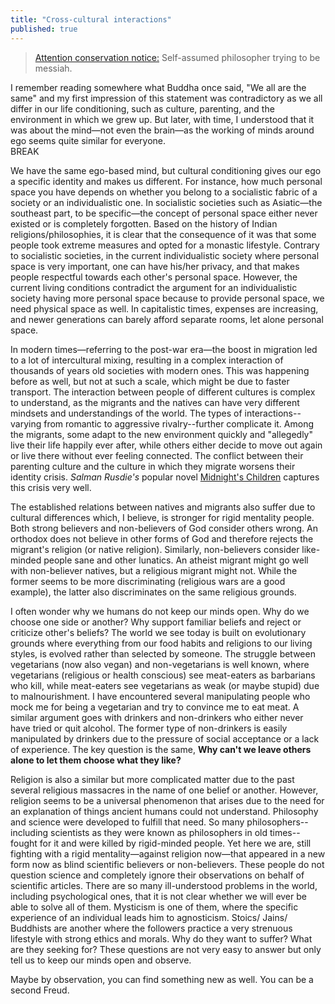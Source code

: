 ```yaml
---
title: "Cross-cultural interactions"
published: true
---  
```



<blockquote>
	<a href="https://people.well.com/user/jonl/viridiandesign/notes/1-25/Note%2000002.txt">Attention conservation notice:</a> Self-assumed philosopher trying to be messiah.
</blockquote> 

I remember reading somewhere what Buddha once said, "We all are the same" and my first impression of this statement was contradictory as we all differ in our life conditioning, such as culture, parenting, and the environment in which we grew up. But later, with time, I understood that it was about the mind—not even the brain—as the working of minds around ego seems quite similar for everyone.  
BREAK  

We have the same ego-based mind, but cultural conditioning gives our ego a specific identity and makes us different. For instance, how much personal space you have depends on whether you belong to a socialistic fabric of a society or an individualistic one. In socialistic societies such as Asiatic—the southeast part, to be specific—the concept of personal space either never existed or is completely forgotten. Based on the history of Indian religions/philosophies, it is clear that the consequence of it was that some people took extreme measures and opted for a monastic lifestyle. Contrary to socialistic societies, in the current individualistic society where personal space is very important, one can have his/her privacy, and that makes people respectful towards each other's personal space. However, the current living conditions contradict the argument for an individualistic society having more personal space because to provide personal space, we need physical space as well. In capitalistic times, expenses are increasing, and newer generations can barely afford separate rooms, let alone personal space.

In modern times—referring to the post-war era—the boost in migration led to a lot of intercultural mixing, resulting in a complex interaction of thousands of years old societies with modern ones. This was happening before as well, but not at such a scale, which might be due to faster transport. The interaction between people of different cultures is complex to understand, as the migrants and the natives can have very different mindsets and understandings of the world. The types of interactions--varying from romantic to aggressive rivalry--further complicate it. Among the migrants, some adapt to the new environment quickly and "allegedly" live their life happily ever after, while others either decide to move out again or live there without ever feeling connected. The conflict between their parenting culture and the culture in which they migrate worsens their identity crisis. *Salman Rusdie's* popular novel [Midnight's Children](https://www.goodreads.com/book/show/14836.Midnight_s_Children) captures this crisis very well.  

The established relations between natives and migrants also suffer due to cultural differences which, I believe, is stronger for rigid mentality people. Both strong believers and non-believers of God consider others wrong. An orthodox does not believe in other forms of God and therefore rejects the migrant's religion (or native religion). Similarly, non-believers consider like-minded people sane and other lunatics. An atheist migrant might go well with non-believer natives, but a religious migrant might not. While the former seems to be more discriminating (religious wars are a good example), the latter also discriminates on the same religious grounds.  

I often wonder why we humans do not keep our minds open. Why do we choose one side or another? Why support familiar beliefs and reject or criticize other's beliefs? The world we see today is built on evolutionary grounds where everything from our food habits and religions to our living styles, is evolved rather than selected by someone. The struggle between vegetarians (now also vegan) and non-vegetarians is well known, where vegetarians (religious or health conscious) see meat-eaters as barbarians who kill, while meat-eaters see vegetarians as weak (or maybe stupid) due to malnourishment. I have encountered several manipulating people who mock me for being a vegetarian and try to convince me to eat meat. A similar argument goes with drinkers and non-drinkers who either never have tried or quit alcohol. The former type of non-drinkers is easily manipulated by drinkers due to the pressure of social acceptance or a lack of experience. The key question is the same, **Why can't we leave others alone to let them choose what they like?**

Religion is also a similar but more complicated matter due to the past several religious massacres in the name of one belief or another. However, religion seems to be a universal phenomenon that arises due to the need for an explanation of things ancient humans could not understand. Philosophy and science were developed to fulfill that need. So many philosophers--including scientists as they were known as philosophers in old times--fought for it and were killed by rigid-minded people. Yet here we are, still fighting with a rigid mentality—against religion now—that appeared in a new form now as blind scientific believers or non-believers. These people do not question science and completely ignore their observations on behalf of scientific articles. There are so many ill-understood problems in the world, including psychological ones, that it is not clear whether we will ever be able to solve all of them. Mysticism is one of them, where the specific experience of an individual leads him to agnosticism. Stoics/ Jains/ Buddhists are another where the followers practice a very strenuous lifestyle with strong ethics and morals. Why do they want to suffer? What are they seeking for? These questions are not very easy to answer but only tell us to keep our minds open and observe.

Maybe by observation, you can find something new as well. You can be a second Freud.









